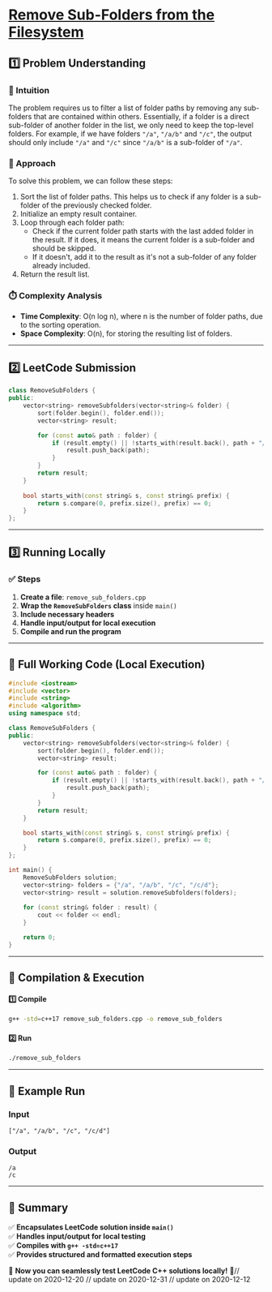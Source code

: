 # **[Remove Sub-Folders from the Filesystem](https://leetcode.com/problems/remove-sub-folders-from-the-filesystem/description/)**  

## **1️⃣ Problem Understanding**  
### **📌 Intuition**  
The problem requires us to filter a list of folder paths by removing any sub-folders that are contained within others. Essentially, if a folder is a direct sub-folder of another folder in the list, we only need to keep the top-level folders. For example, if we have folders `"/a"`, `"/a/b"` and `"/c"`, the output should only include `"/a"` and `"/c"` since `"/a/b"` is a sub-folder of `"/a"`.

### **🚀 Approach**  
To solve this problem, we can follow these steps:  
1. Sort the list of folder paths. This helps us to check if any folder is a sub-folder of the previously checked folder.
2. Initialize an empty result container.
3. Loop through each folder path:
   - Check if the current folder path starts with the last added folder in the result. If it does, it means the current folder is a sub-folder and should be skipped.
   - If it doesn't, add it to the result as it's not a sub-folder of any folder already included.
4. Return the result list.

### **⏱️ Complexity Analysis**  
- **Time Complexity**: O(n log n), where n is the number of folder paths, due to the sorting operation.
- **Space Complexity**: O(n), for storing the resulting list of folders.

---  

## **2️⃣ LeetCode Submission**  
```cpp
class RemoveSubFolders {
public:
    vector<string> removeSubfolders(vector<string>& folder) {
        sort(folder.begin(), folder.end());
        vector<string> result;

        for (const auto& path : folder) {
            if (result.empty() || !starts_with(result.back(), path + "/")) {
                result.push_back(path);
            }
        }
        return result;
    }
    
    bool starts_with(const string& s, const string& prefix) {
        return s.compare(0, prefix.size(), prefix) == 0;
    }
};
```  

---  

## **3️⃣ Running Locally**  
### **✅ Steps**  
1. **Create a file**: `remove_sub_folders.cpp`  
2. **Wrap the `RemoveSubFolders` class** inside `main()`  
3. **Include necessary headers**  
4. **Handle input/output for local execution**  
5. **Compile and run the program**  

---  

## **📝 Full Working Code (Local Execution)**  
```cpp
#include <iostream>
#include <vector>
#include <string>
#include <algorithm>
using namespace std;

class RemoveSubFolders {
public:
    vector<string> removeSubfolders(vector<string>& folder) {
        sort(folder.begin(), folder.end());
        vector<string> result;

        for (const auto& path : folder) {
            if (result.empty() || !starts_with(result.back(), path + "/")) {
                result.push_back(path);
            }
        }
        return result;
    }

    bool starts_with(const string& s, const string& prefix) {
        return s.compare(0, prefix.size(), prefix) == 0;
    }
};

int main() {
    RemoveSubFolders solution;
    vector<string> folders = {"/a", "/a/b", "/c", "/c/d"};
    vector<string> result = solution.removeSubfolders(folders);
    
    for (const string& folder : result) {
        cout << folder << endl;
    }

    return 0;
}
```  

---  

## **🔧 Compilation & Execution**  
#### **1️⃣ Compile**  
```bash
g++ -std=c++17 remove_sub_folders.cpp -o remove_sub_folders
```  

#### **2️⃣ Run**  
```bash
./remove_sub_folders
```  

---  

## **🎯 Example Run**  
### **Input**  
```
["/a", "/a/b", "/c", "/c/d"]
```  
### **Output**  
```
/a
/c
```  

---  

## **📌 Summary**  
✅ **Encapsulates LeetCode solution inside `main()`**  
✅ **Handles input/output for local testing**  
✅ **Compiles with `g++ -std=c++17`**  
✅ **Provides structured and formatted execution steps**  

🚀 **Now you can seamlessly test LeetCode C++ solutions locally!** 🚀// update on 2020-12-20
// update on 2020-12-31
// update on 2020-12-12
